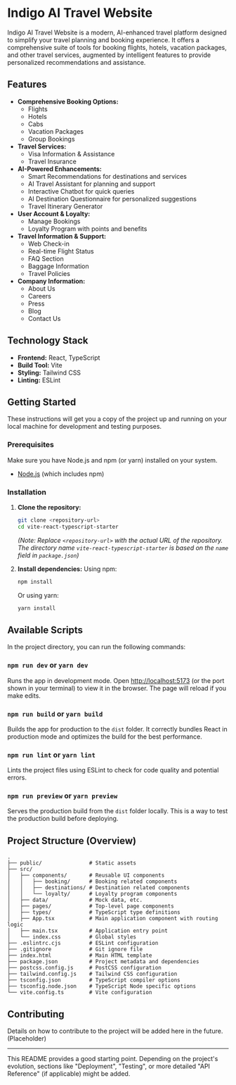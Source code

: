 # Indigo AI Travel Website

Indigo AI Travel Website is a modern, AI-enhanced travel platform designed to simplify your travel planning and booking experience. It offers a comprehensive suite of tools for booking flights, hotels, vacation packages, and other travel services, augmented by intelligent features to provide personalized recommendations and assistance.

## Features

*   **Comprehensive Booking Options:**
    *   Flights
    *   Hotels
    *   Cabs
    *   Vacation Packages
    *   Group Bookings
*   **Travel Services:**
    *   Visa Information & Assistance
    *   Travel Insurance
*   **AI-Powered Enhancements:**
    *   Smart Recommendations for destinations and services
    *   AI Travel Assistant for planning and support
    *   Interactive Chatbot for quick queries
    *   AI Destination Questionnaire for personalized suggestions
    *   Travel Itinerary Generator
*   **User Account & Loyalty:**
    *   Manage Bookings
    *   Loyalty Program with points and benefits
*   **Travel Information & Support:**
    *   Web Check-in
    *   Real-time Flight Status
    *   FAQ Section
    *   Baggage Information
    *   Travel Policies
*   **Company Information:**
    *   About Us
    *   Careers
    *   Press
    *   Blog
    *   Contact Us

## Technology Stack

*   **Frontend:** React, TypeScript
*   **Build Tool:** Vite
*   **Styling:** Tailwind CSS
*   **Linting:** ESLint

## Getting Started

These instructions will get you a copy of the project up and running on your local machine for development and testing purposes.

### Prerequisites

Make sure you have Node.js and npm (or yarn) installed on your system.
*   [Node.js](https://nodejs.org/) (which includes npm)

### Installation

1.  **Clone the repository:**
    ```bash
    git clone <repository-url>
    cd vite-react-typescript-starter
    ```
    *(Note: Replace `<repository-url>` with the actual URL of the repository. The directory name `vite-react-typescript-starter` is based on the `name` field in `package.json`)*

2.  **Install dependencies:**
    Using npm:
    ```bash
    npm install
    ```
    Or using yarn:
    ```bash
    yarn install
    ```

## Available Scripts

In the project directory, you can run the following commands:

### `npm run dev` or `yarn dev`

Runs the app in development mode.
Open [http://localhost:5173](http://localhost:5173) (or the port shown in your terminal) to view it in the browser.
The page will reload if you make edits.

### `npm run build` or `yarn build`

Builds the app for production to the `dist` folder.
It correctly bundles React in production mode and optimizes the build for the best performance.

### `npm run lint` or `yarn lint`

Lints the project files using ESLint to check for code quality and potential errors.

### `npm run preview` or `yarn preview`

Serves the production build from the `dist` folder locally. This is a way to test the production build before deploying.

## Project Structure (Overview)

```
.
├── public/               # Static assets
├── src/
│   ├── components/       # Reusable UI components
│   │   ├── booking/      # Booking related components
│   │   ├── destinations/ # Destination related components
│   │   └── loyalty/      # Loyalty program components
│   ├── data/             # Mock data, etc.
│   ├── pages/            # Top-level page components
│   ├── types/            # TypeScript type definitions
│   ├── App.tsx           # Main application component with routing logic
│   ├── main.tsx          # Application entry point
│   └── index.css         # Global styles
├── .eslintrc.cjs         # ESLint configuration
├── .gitignore            # Git ignore file
├── index.html            # Main HTML template
├── package.json          # Project metadata and dependencies
├── postcss.config.js     # PostCSS configuration
├── tailwind.config.js    # Tailwind CSS configuration
├── tsconfig.json         # TypeScript compiler options
├── tsconfig.node.json    # TypeScript Node specific options
└── vite.config.ts        # Vite configuration
```

## Contributing

Details on how to contribute to the project will be added here in the future. (Placeholder)

---

This README provides a good starting point. Depending on the project's evolution, sections like "Deployment", "Testing", or more detailed "API Reference" (if applicable) might be added.
